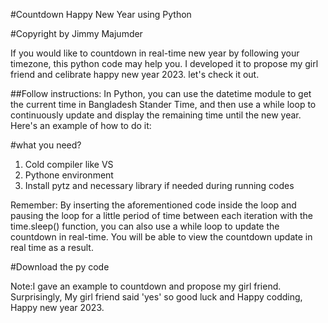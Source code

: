 #Countdown Happy New Year using Python 

#Copyright by Jimmy Majumder 

If you would like to countdown in real-time new year by following your timezone, this python code may help you. 
I developed it to propose my girl friend and celibrate happy new year 2023. let's check it out. 


##Follow instructions: 
In Python, you can use the datetime module to get the current time in Bangladesh Stander Time, and then use a while loop to continuously update and display the remaining time until the new year. Here's an example of how to do it:
 

#what you need?
1. Cold compiler like VS 
2. Pythone environment 
3. Install pytz and necessary library if needed during running codes



Remember: By inserting the aforementioned code inside the loop and pausing the loop for a little period of time between each iteration with the time.sleep() function, you can also use a while loop to update the countdown in real-time. You will be able to view the countdown update in real time as a result. 

#Download the py code 

Note:I gave an example to countdown and propose my girl friend. Surprisingly, My girl friend said 'yes' so good luck and Happy codding, Happy new year 2023.   
